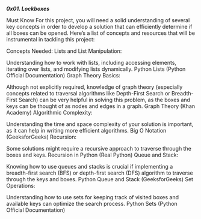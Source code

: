 ***0x01. Lockboxes***

Must Know
For this project, you will need a solid understanding of several key concepts in order to develop a solution that can efficiently 
determine if all boxes can be opened. Here’s a list of concepts and resources that will be instrumental in tackling this project:

Concepts Needed:
Lists and List Manipulation:

Understanding how to work with lists, including accessing elements, iterating over lists, and modifying lists dynamically.
Python Lists (Python Official Documentation)
Graph Theory Basics:

Although not explicitly required, knowledge of graph theory (especially concepts related to traversal algorithms like Depth-First Search or Breadth-First Search) 
can be very helpful in solving this problem, as the boxes and keys can be thought of as nodes and edges in a graph.
Graph Theory (Khan Academy)
Algorithmic Complexity:

Understanding the time and space complexity of your solution is important, as it can help in writing more efficient algorithms.
Big O Notation (GeeksforGeeks)
Recursion:

Some solutions might require a recursive approach to traverse through the boxes and keys.
Recursion in Python (Real Python)
Queue and Stack:

Knowing how to use queues and stacks is crucial if implementing a breadth-first search (BFS) or depth-first search (DFS) algorithm to traverse through the keys and boxes.
Python Queue and Stack (GeeksforGeeks)
Set Operations:

Understanding how to use sets for keeping track of visited boxes and available keys can optimize the search process.
Python Sets (Python Official Documentation)
